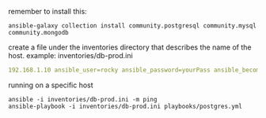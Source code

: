 remember to install this:
```shell
ansible-galaxy collection install community.postgresql community.mysql community.mongodb
```

create a file under the inventories directory that describes the name of the host.
example: inventories/db-prod.ini

```yaml
192.168.1.10 ansible_user=rocky ansible_password=yourPass ansible_become_password=yourSudoPass
```

running on a specific host
```shell
ansible -i inventories/db-prod.ini -m ping
ansible-playbook -i inventories/db-prod.ini playbooks/postgres.yml
```

